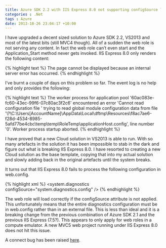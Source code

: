 ```yaml
---
title: Azure SDK 2.2 with IIS Express 8.0 not supporting configSource like previous version
categories : .Net
tags : Azure
date: 2013-10-26 23:04:17 +10:00
---
```


I have upgraded a decent sized solution to Azure SDK 2.2, VS2013 and most of the latest bits (still MVC4 though). All of a sudden the web role is not serving any content. In fact the web role can’t even start and the Application_Start method never gets invoked. IIS Express 8.0 only renders the following content:

{% highlight text %}
The page cannot be displayed because an internal server error has occurred.
{% endhighlight %}

<!--more-->

I’ve burnt a couple of days on this problem so far. The event log is no help and only provides the following:

{% highlight text %}
The worker process for application pool '60ac083e-fc60-43ec-99f6-07c80ac3f2c6' encountered an error 'Cannot read configuration file
' trying to read global module configuration data from file '\\?\C:\Users\[AccountName]\AppData\Local\dftmp\Resources\f8ac7ae6-f28d-4534-8985-5afd77be4cbc\temp\temp\RoleTemp\applicationHost.config', line number '0'.  Worker process startup aborted.
{% endhighlight %}

I have proved that a new Cloud solution in VS2013 is able to run. With so many artefacts in the solution it has been impossible to stab in the dark and figure out what is breaking IIS Express 8.0. I have resorted to creating a new Cloud solution as the base template, copying that into my actual solution and slowly adding back in the original artefacts until the system breaks.

It turns out that IIS Express 8.0 fails to process the following configuration in web.config.

{% highlight xml %}
<system.diagnostics configSource="system.diagnostics.config" />
{% endhighlight %}

The web role will load correctly if the configSource attribute is not applied. This unfortunately means that the entire diagnostics configuration must be in web.config rather than in an external file. This is less than ideal and it is a breaking change from the previous combination of Azure SDK 2.1 and the previous IIS Express (7.5?). This appears to only apply for web roles in a compute emulator. A new MVC5 web project running under IIS Express 8.0 does not hit this issue.

A connect bug has been raised [here][0].

[0]: https://connect.microsoft.com/VisualStudio/feedback/details/806651/azure-sdk-2-2-with-iis-express-8-0-fails-with-web-config-using-configsource